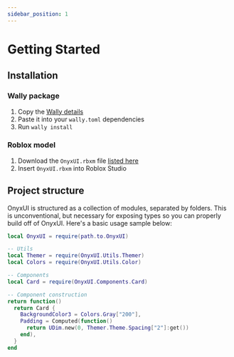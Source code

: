 ```yaml
---
sidebar_position: 1
---
```


# Getting Started

## Installation

### Wally package

1. Copy the [Wally details](https://wally.run/package/imavafe/onyx-ui)
2. Paste it into your `wally.toml` dependencies
3. Run `wally install`

### Roblox model

1. Download the `OnyxUI.rbxm` file [listed here](https://github.com/ImAvafe/OnyxUI/releases/latest)
2. Insert `OnyxUI.rbxm` into Roblox Studio

## Project structure

OnyxUI is structured as a collection of modules, separated by folders. This is unconventional, but necessary for exposing types so you can properly build off of OnyxUI. Here's a basic usage sample below:

```lua
local OnyxUI = require(path.to.OnyxUI)

-- Utils
local Themer = require(OnyxUI.Utils.Themer)
local Colors = require(OnyxUI.Utils.Color)

-- Components
local Card = require(OnyxUI.Components.Card)

-- Component construction
return function()
  return Card {
    BackgroundColor3 = Colors.Gray["200"],
    Padding = Computed(function()
      return UDim.new(0, Themer.Theme.Spacing["2"]:get())
    end),
  }
end
```